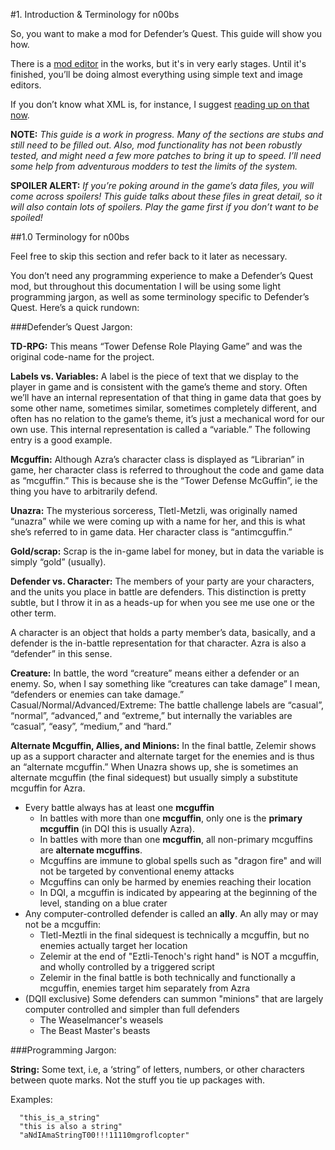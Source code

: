 #1. Introduction & Terminology for n00bs

So, you want to make a mod for Defender’s Quest. This guide will show you how.

There is a [mod editor](https://github.com/Autoquark/dq1-unofficial-mod-editor) in the works, but it's in very early stages.
Until it's finished, you’ll be doing almost everything using simple text and image editors.

If you don’t know what XML is, for instance, I suggest [reading up on that now](https://steamcommunity.com/linkfilter/?url=http://en.wikipedia.org/wiki/XML).

**NOTE:**
*This guide is a work in progress. Many of the sections are stubs and still need to be filled out. Also, mod functionality has not been robustly tested, and might need a few more patches to bring it up to speed. I’ll need some help from adventurous modders to test the limits of the system.*

**SPOILER ALERT:**
*If you’re poking around in the game’s data files, you will come across spoilers! This guide talks about these files in great detail, so it will also contain lots of spoilers. Play the game first if you don’t want to be spoiled!*

##1.0 Terminology for n00bs

Feel free to skip this section and refer back to it later as necessary.

You don’t need any programming experience to make a Defender’s Quest mod, but throughout this documentation I will be using some light programming jargon, as well as some terminology specific to Defender’s Quest. Here’s a quick rundown:

###Defender’s Quest Jargon:

**TD-RPG:**
This means “Tower Defense Role Playing Game” and was the original code-name for the project.

**Labels vs. Variables:**
A label is the piece of text that we display to the player in game and is consistent with the game’s theme and story. Often we’ll have an internal representation of that thing in game data that goes by some other name, sometimes similar, sometimes completely different, and often has no relation to the game’s theme, it’s just a mechanical word for our own use. This internal representation is called a “variable.” The following entry is a good example.

**Mcguffin:**
Although Azra’s character class is displayed as “Librarian” in game, her character class is referred to throughout the code and game data as “mcguffin.” This is because she is the “Tower Defense McGuffin”, ie the thing you have to arbitrarily defend.

**Unazra:**
The mysterious sorceress, Tletl-Metzli, was originally named “unazra” while we were coming up with a name for her, and this is what she’s referred to in game data. Her character class is “antimcguffin.”

**Gold/scrap:**
Scrap is the in-game label for money, but in data the variable is simply “gold” (usually).

**Defender vs. Character:**
The members of your party are your characters, and the units you place in battle are defenders. This distinction is pretty subtle, but I throw it in as a heads-up for when you see me use one or the other term.

A character is an object that holds a party member’s data, basically, and a defender is the in-battle representation for that character. Azra is also a “defender” in this sense.

**Creature:**
In battle, the word “creature” means either a defender or an enemy. So, when I say something like “creatures can take damage” I mean, “defenders or enemies can take damage.”
Casual/Normal/Advanced/Extreme:
The battle challenge labels are “casual”, “normal”, “advanced,” and “extreme,” but internally the variables are “casual”, “easy”, “medium,” and “hard.”

**Alternate Mcguffin, Allies, and Minions:**
In the final battle, Zelemir shows up as a support character and alternate target for the enemies and is thus an “alternate mcguffin.” When Unazra shows up, she is sometimes an alternate mcguffin (the final sidequest) but usually simply a substitute mcguffin for Azra.

- Every battle always has at least one **mcguffin**
  - In battles with more than one **mcguffin**, only one is the **primary mcguffin** (in DQI this is usually Azra).
  - In battles with more than one **mcguffin**, all non-primary mcguffins are **alternate mcguffins**.
  - Mcguffins are immune to global spells such as "dragon fire" and will not be targeted by conventional enemy attacks
  - Mcguffins can only be harmed by enemies reaching their location
  - In DQI, a mcguffin is indicated by appearing at the beginning of the level, standing on a blue crater
- Any computer-controlled defender is called an **ally**. An ally may or may not be a mcguffin:
  - Tletl-Meztli in the final sidequest is technically a mcguffin, but no enemies actually target her location
  - Zelemir at the end of "Eztli-Tenoch's right hand" is NOT a mcguffin, and wholly controlled by a triggered script
  - Zelemir in the final battle is both technically and functionally a mcguffin, enemies target him separately from Azra
- (DQII exclusive) Some defenders can summon "minions" that are largely computer controlled and simpler than full defenders
  - The Weaselmancer's weasels
  - The Beast Master's beasts

###Programming Jargon:

**String:**
Some text, i.e, a ‘string” of letters, numbers, or other characters between quote marks. Not the stuff you tie up packages with.

Examples:
```
  "this_is_a_string"
  "this is also a string"
  "aNdIAmaStringT00!!!11110mgroflcopter"
```
